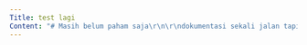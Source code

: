 ```yaml
---
Title: test lagi
Content: "# Masih belum paham saja\r\n\r\ndokumentasi sekali jalan tapi contoh script malah error."
---
```


